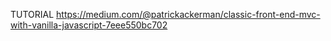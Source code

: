 TUTORIAL
https://medium.com/@patrickackerman/classic-front-end-mvc-with-vanilla-javascript-7eee550bc702